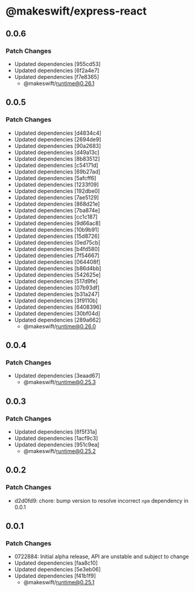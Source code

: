 # @makeswift/express-react

## 0.0.6

### Patch Changes

- Updated dependencies [955cd53]
- Updated dependencies [6f2a4e7]
- Updated dependencies [f7e8365]
  - @makeswift/runtime@0.26.1

## 0.0.5

### Patch Changes

- Updated dependencies [d4834c4]
- Updated dependencies [2694de9]
- Updated dependencies [90a2683]
- Updated dependencies [d49a13c]
- Updated dependencies [8b83512]
- Updated dependencies [c54171d]
- Updated dependencies [69b27ad]
- Updated dependencies [5afcff6]
- Updated dependencies [1233f09]
- Updated dependencies [192dbe0]
- Updated dependencies [7ae5129]
- Updated dependencies [868d21e]
- Updated dependencies [7ba874e]
- Updated dependencies [cc1c187]
- Updated dependencies [9d66ac8]
- Updated dependencies [10b9b91]
- Updated dependencies [15d8726]
- Updated dependencies [0ed75cb]
- Updated dependencies [b4fd580]
- Updated dependencies [7f54667]
- Updated dependencies [064408f]
- Updated dependencies [b86d4bb]
- Updated dependencies [542625e]
- Updated dependencies [517d9fe]
- Updated dependencies [07b93df]
- Updated dependencies [b31a247]
- Updated dependencies [3f9110b]
- Updated dependencies [6408396]
- Updated dependencies [30bf04d]
- Updated dependencies [289a662]
  - @makeswift/runtime@0.26.0

## 0.0.4

### Patch Changes

- Updated dependencies [3eaad67]
  - @makeswift/runtime@0.25.3

## 0.0.3

### Patch Changes

- Updated dependencies [6f5f31a]
- Updated dependencies [1acf9c3]
- Updated dependencies [951c9ea]
  - @makeswift/runtime@0.25.2

## 0.0.2

### Patch Changes

- d2d0fd9: chore: bump version to resolve incorrect `npm` dependency in 0.0.1

## 0.0.1

### Patch Changes

- 0722884: Initial alpha release, API are unstable and subject to change
- Updated dependencies [faa8c10]
- Updated dependencies [5e3eb06]
- Updated dependencies [f41b1f9]
  - @makeswift/runtime@0.25.1
